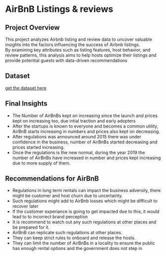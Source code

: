 # AirBnB Listings & reviews

## Project Overview
This project analyzes Airbnb listing and review data to uncover valuable insights into the factors influencing the success of Airbnb listings.<br> By examining key attributes such as listing features, host behavior, and review patterns, this analysis aims to help hosts optimize their listings and provide potential guests with data-driven recommendations

## Dataset
[get the dataset here](https://www.kaggle.com/datasets/mysarahmadbhat/airbnb-listings-reviews)



## Final Insights
- The Number of AirBnBs kept on increasing since the launch and prices kept on increasing too, due intial traction and early adopters<br>
- After the startups is known to everyone and becomes a common utility, AirBnB starts increasing in numbers and prices also kept on decreasing.<br>
- After regulations was announced around 2015 there was under confidence in the business, number of AirBnBs started decreasing and prices started increasing.<br>
- Once the regulations is the new normal, during the year 2019 the number of AirBnBs have increased in number and prices kept increasing due to more supply of them.<br>


## Recommendations for AirBnB
- Regulations in long term rentals can impact the business adversily, there might be customer and host churn due to uncertainty.
- Such regulations might add to AirBnb losses which might be difficult to recover later
- If the customer experiance is going to get impacted due to this, it would lead to to incorrect brand perception
- It is recommend to watch out any such regulations at other places and be prepared for it.
- AirBnB can replicate such regulations at other places.
- They can keep strict rules to onboard and release the hosts.
- They can limit the number of AirBnBs in a locality to ensure the public has enough rental options and the government does not step in
